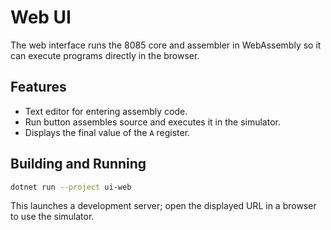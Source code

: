 # Web UI

The web interface runs the 8085 core and assembler in WebAssembly so it can execute programs directly in the browser.

## Features
- Text editor for entering assembly code.
- Run button assembles source and executes it in the simulator.
- Displays the final value of the `A` register.

## Building and Running
```bash
dotnet run --project ui-web
```
This launches a development server; open the displayed URL in a browser to use the simulator.
